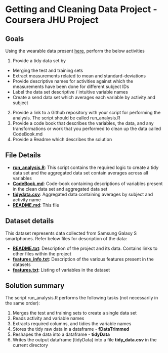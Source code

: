 # Getting and Cleaning Data Project - Coursera JHU Project
## Goals
Using the wearable data present  [here](https://d396qusza40orc.cloudfront.net/getdata%2Fprojectfiles%2FUCI%20HAR%20Dataset.zip), perform the below activities
1) Provide a tidy data set by
  * Merging the test and training sets  
  * Extract measurements related to mean and standard-deviations
  * Provide descriptive names for activities against which the measurements have been done for different subject IDs
  * Label the data set descriptive / intuitive variable names
  * Create a send data set which averages each variable by activity and subject
 
2) Provide a link to a Github repository with your script for performing the analysis. The script should be called run_analysis.R
3) Provide a code book that describes the variables, the data, and any transformations or work that you performed to clean up the data called CodeBook.md
4) Provide a Readme which describes the solution

## File Details
* **[run_analysis.R](https://github.com/vinodlakshmanan/CleaningAssignment/blob/master/run_analysis.R)**:  This script contains the required logic to create a tidy data set and the aggregated data set contain averages across all variables
* **[CodeBook.md](https://github.com/vinodlakshmanan/CleaningAssignment/blob/master/CodeBook.md)**: Code-book containing descriptions of variables present in the clean data set and aggregated data set
* **[tidydata.csv](https://github.com/vinodlakshmanan/CleaningAssignment/blob/master/tidy_data.csv)**: Aggregated data containing averages by subject and activity name
* **[README.md](https://github.com/vinodlakshmanan/CleaningAssignment/blob/master/README.md)**: This file

## Dataset details
This dataset represents data collected from Samsung Galaxy S smartphones. Refer below files for description of the data:
* **[README.txt](https://github.com/vinodlakshmanan/CleaningAssignment/blob/master/getdata_projectfiles_UCI%20HAR%20Dataset/UCI%20HAR%20Dataset/README.txt)**: Description of the project and its data. Contains links to other files within the project
* **[features_info.txt](https://github.com/vinodlakshmanan/CleaningAssignment/blob/master/getdata_projectfiles_UCI%20HAR%20Dataset/UCI%20HAR%20Dataset/features_info.txt)**: Description of the various features present in the datasets
* **[features.txt](https://github.com/vinodlakshmanan/CleaningAssignment/blob/master/getdata_projectfiles_UCI%20HAR%20Dataset/UCI%20HAR%20Dataset/features.txt)**: Listing of variables in the dataset

## Solution summary
The script run_analysis.R performs the following tasks (not necessarily in the same order):
1. Merges the test and training sets to create a single data set
2. Reads activity and variable names
3. Extracts required columns, and tidies the variable names
4. Stores the tidy raw data in a dataframe - **fDataTrimmed**
5. Reshapes the data into a dataframe - **tidyData**
6. Writes the output dataframe (tidyData) into a file **tidy_data.csv** in the current directory
